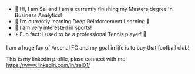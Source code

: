 - 👋 Hi, I am Sai and I am a currently finishing my Masters degree in Business Analytics!
- 🌱 I’m currently learning Deep Reinforcement Learning 🙇
- 👀 I am very interested in sports!
- ⚡ Fun fact: I used to be a professional Tennis player! 🎾

I am a huge fan of Arsenal FC and my goal in life is to buy that football club!


This is my linkedin profile, plase connect with me!
https://www.linkedin.com/in/sai01/

<!---
Sai-Kaushik-sk/Sai-Kaushik-sk is a ✨ special ✨ repository because its `README.md` (this file) appears on your GitHub profile.
You can click the Preview link to take a look at your changes.
--->
